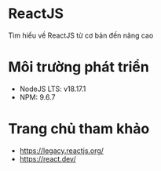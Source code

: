 # ReactJS
Tìm hiểu về ReactJS từ cơ bản đến nâng cao

# Môi trường phát triển
- NodeJS LTS: v18.17.1
- NPM: 9.6.7

# Trang chủ tham khảo
- https://legacy.reactjs.org/
- https://react.dev/
